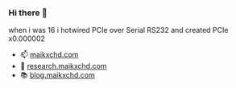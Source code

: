 ### Hi there 👋
when i was 16 i hotwired PCIe over Serial RS232 and created PCIe x0.000002

- 📫 [maikxchd.com](https://www.maikxchd.com)
- 🔭 [research.maikxchd.com](https://research.maikxchd.com)
- 📚 [blog.maikxchd.com](https://blog.maikxchd.com)
